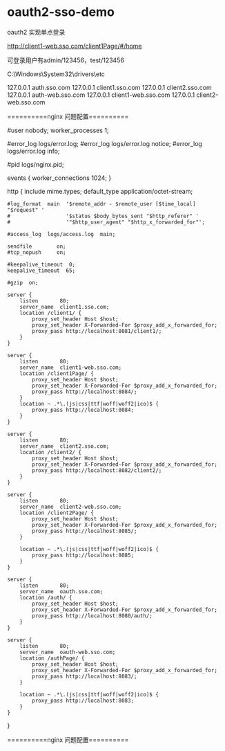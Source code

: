 # oauth2-sso-demo
oauth2 实现单点登录


http://client1-web.sso.com/client1Page/#/home

可登录用户有admin/123456，test/123456


C:\Windows\System32\drivers\etc

127.0.0.1       auth.sso.com
127.0.0.1       client1.sso.com
127.0.0.1       client2.sso.com
127.0.0.1       auth-web.sso.com
127.0.0.1       client1-web.sso.com
127.0.0.1       client2-web.sso.com


==========nginx 问题配置==========

#user  nobody;
worker_processes  1;

#error_log  logs/error.log;
#error_log  logs/error.log  notice;
#error_log  logs/error.log  info;

#pid        logs/nginx.pid;


events {
    worker_connections  1024;
}


http {
    include       mime.types;
    default_type  application/octet-stream;

    #log_format  main  '$remote_addr - $remote_user [$time_local] "$request" '
    #                  '$status $body_bytes_sent "$http_referer" '
    #                  '"$http_user_agent" "$http_x_forwarded_for"';

    #access_log  logs/access.log  main;

    sendfile        on;
    #tcp_nopush     on;

    #keepalive_timeout  0;
    keepalive_timeout  65;

    #gzip  on;

    server {
		listen       80;
		server_name  client1.sso.com;
		location /client1/ {
			proxy_set_header Host $host;
			proxy_set_header X-Forwarded-For $proxy_add_x_forwarded_for;
			proxy_pass http://localhost:8081/client1/;
		}
    }
	
	server {
		listen       80;
		server_name  client1-web.sso.com;
		location /client1Page/ {
			proxy_set_header Host $host;
			proxy_set_header X-Forwarded-For $proxy_add_x_forwarded_for;
			proxy_pass http://localhost:8084/;
		}
		location ~ .*\.(js|css|ttf|woff|woff2|ico)$ {
			proxy_pass http://localhost:8084;
		}
    }

    server {
		listen       80;
		server_name  client2.sso.com;
		location /client2/ {
			proxy_set_header Host $host;
			proxy_set_header X-Forwarded-For $proxy_add_x_forwarded_for;
			proxy_pass http://localhost:8082/client2/;
		}
    }
	
    server {
		listen       80;
		server_name  client2-web.sso.com;
		location /client2Page/ {
			proxy_set_header Host $host;
			proxy_set_header X-Forwarded-For $proxy_add_x_forwarded_for;
			proxy_pass http://localhost:8085/;
		}

		location ~ .*\.(js|css|ttf|woff|woff2|ico)$ {
			proxy_pass http://localhost:8085;
		}
    }

    server {
        listen       80;
        server_name  oauth.sso.com;
		location /auth/ {
			proxy_set_header Host $host;
			proxy_set_header X-Forwarded-For $proxy_add_x_forwarded_for;
			proxy_pass http://localhost:8080/auth/;
		}
    }

    server {
        listen       80;
        server_name  oauth-web.sso.com;
		location /authPage/ {
			proxy_set_header Host $host;
			proxy_set_header X-Forwarded-For $proxy_add_x_forwarded_for;
			proxy_pass http://localhost:8083/;
		}

		location ~ .*\.(js|css|ttf|woff|woff2|ico)$ {
			proxy_pass http://localhost:8083;
		}
    }

}

==========nginx 问题配置==========
